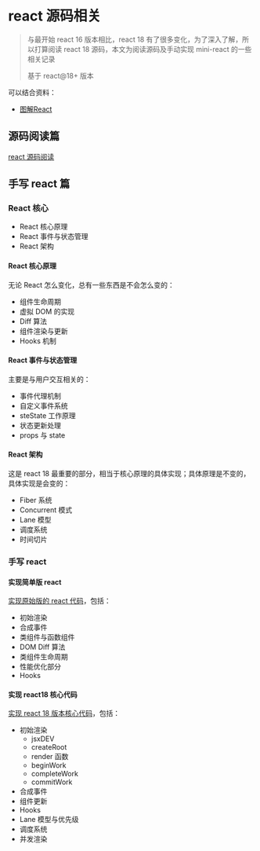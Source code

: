 # react 源码相关

>与最开始 react 16 版本相比，react 18 有了很多变化，为了深入了解，所以打算阅读 react 18 源码，本文为阅读源码及手动实现 mini-react 的一些相关记录
>
>
>
>基于 react@18+ 版本



可以结合资料：

- [图解React](https://7km.top/)




## 源码阅读篇

[react 源码阅读](./react-source-debug/README.md)



## 手写 react 篇



### React 核心

- React 核心原理
- React 事件与状态管理
- React 架构



#### React 核心原理

无论 React 怎么变化，总有一些东西是不会怎么变的：

- 组件生命周期
- 虚拟 DOM 的实现
- Diff 算法
- 组件渲染与更新
- Hooks 机制



#### React 事件与状态管理

主要是与用户交互相关的：

- 事件代理机制
- 自定义事件系统
- steState 工作原理
- 状态更新处理
- props 与 state



#### React 架构

这是 react 18 最重要的部分，相当于核心原理的具体实现；具体原理是不变的，具体实现是会变的：

- Fiber 系统
- Concurrent 模式
- Lane 模型
- 调度系统
- 时间切片



### 手写 react



#### 实现简单版 react

[实现原始版的 react 代码](./simple-mini-react/README.md)，包括：

- 初始渲染
- 合成事件
- 类组件与函数组件
- DOM Diff 算法
- 类组件生命周期
- 性能优化部分
- Hooks



#### 实现 react18 核心代码

[实现 react 18 版本核心代码](./simple-react18/README.md)，包括：

- 初始渲染
  - jsxDEV
  - createRoot
  - render 函数
  - beginWork
  - completeWork
  - commitWork
- 合成事件
- 组件更新
- Hooks
- Lane 模型与优先级
- 调度系统
- 并发渲染

